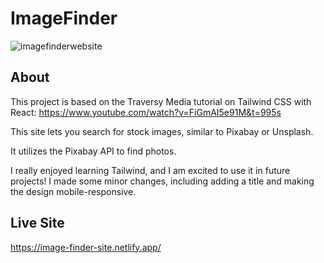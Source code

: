 # ImageFinder
![imagefinderwebsite](https://media.discordapp.net/attachments/887887430475186176/908555837960773672/unknown.png?width=1341&height=864)


## About

This project is based on the Traversy Media tutorial on Tailwind CSS with React: https://www.youtube.com/watch?v=FiGmAI5e91M&t=995s 

This site lets you search for stock images, similar to Pixabay or Unsplash.

It utilizes the Pixabay API to find photos.

I really enjoyed learning Tailwind, and I am excited to use it in future projects! I made some minor changes, including adding a title and making the design mobile-responsive. 

## Live Site

https://image-finder-site.netlify.app/

